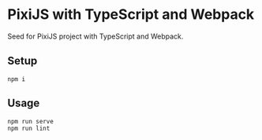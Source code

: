 # PixiJS with TypeScript and Webpack
Seed for PixiJS project with TypeScript and Webpack.
## Setup
```
npm i
```
## Usage
```
npm run serve
npm run lint
```